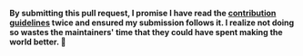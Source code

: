 **By submitting this pull request, I promise I have read the [contribution guidelines](https://github.com/sindresorhus/awesome-nodejs/blob/master/contributing.md) twice and ensured my submission follows it. I realize not doing so wastes the maintainers' time that they could have spent making the world better. 🖖**
